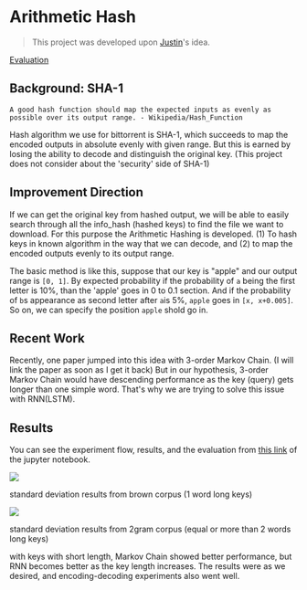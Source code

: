 # Arithmetic Hash
> This project was developed upon [Justin](https://github.com/justin-labry)'s idea.

[Evaluation](https://nbviewer.jupyter.org/gist/q0115643/d5e2aee3089cca8f64791285eda23ba7)

## Background: SHA-1


```
A good hash function should map the expected inputs as evenly as possible over its output range. - Wikipedia/Hash_Function
```

Hash algorithm we use for bittorrent is SHA-1, which succeeds to map the encoded outputs in absolute evenly with given range.
But this is earned by losing the ability to decode and distinguish the original key. (This project does not consider about the 'security' side of SHA-1)


## Improvement Direction

If we can get the original key from hashed output, we will be able to easily search through all the info_hash (hashed keys) to find the file we want to download.
For this purpose the Arithmetic Hashing is developed.
(1) To hash keys in known algorithm in the way that we can decode, and (2) to map the encoded outputs evenly to its output range.


The basic method is like this, suppose that our key is "apple" and our output range is ```[0, 1]```.
By expected probability if the probability of ```a``` being the first letter is 10%, than the 'apple' goes in 0 to 0.1 section.
And if the probability of ```b```s appearance as second letter after ```a```is 5%, ```apple``` goes in ```[x, x+0.005]```.
So on, we can specify the position ```apple``` shold go in.


## Recent Work

Recently, one paper jumped into this idea with 3-order Markov Chain. (I will link the paper as soon as I get it back)
But in our hypothesis, 3-order Markov Chain would have descending performance as the key (query) gets longer than one simple word.
That's why we are trying to solve this issue with RNN(LSTM).

## Results

You can see the experiment flow, results, and the evaluation from
[this link](https://nbviewer.jupyter.org/gist/q0115643/d5e2aee3089cca8f64791285eda23ba7) of the jupyter notebook.



![](https://raw.githubusercontent.com/q0115643/my_blog/master/assets/images/arithmetic-hash/0.png)

standard deviation results from brown corpus (1 word long keys)


![](https://raw.githubusercontent.com/q0115643/my_blog/master/assets/images/arithmetic-hash/1.png)

standard deviation results from 2gram corpus (equal or more than 2 words long keys)



with keys with short length, Markov Chain showed better performance, but RNN becomes better as the key length increases.
The results were as we desired, and encoding-decoding experiments also went well.


